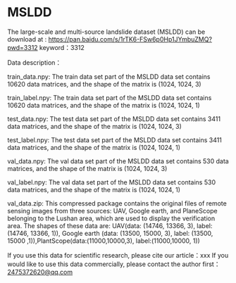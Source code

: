 # MSLDD
The large-scale and multi-source landslide dataset (MSLDD) can be download at : https://pan.baidu.com/s/1rTK6-FSw6p0Hp1JYmbuZMQ?pwd=3312  keyword：3312 

Data description：

train_data.npy: The train data set part of the MSLDD data set contains 10620 data matrices, and the shape of the matrix is (1024, 1024, 3)

train_label.npy: The train data set part of the MSLDD data set contains 10620 data matrices, and the shape of the matrix is (1024, 1024, 1)

test_data.npy: The test data set part of the MSLDD data set contains 3411 data matrices, and the shape of the matrix is (1024, 1024, 3)

test_label.npy: The test data set part of the MSLDD data set contains 3411 data matrices, and the shape of the matrix is (1024, 1024, 1)

val_data.npy: The val data set part of the MSLDD data set contains 530 data matrices, and the shape of the matrix is (1024, 1024, 3)

val_label.npy: The val data set part of the MSLDD data set contains 530 data matrices, and the shape of the matrix is (1024, 1024, 1)


val_data.zip: This compressed package contains the original files of remote sensing images from three sources: UAV, Google earth, and PlaneScope belonging to the Lushan area, which are used to display the verification area. The shapes of these data are: UAV(data: (14746, 13366, 3), label: (14746, 13366, 1)), Google earth (data: (13500, 15000, 3), label: (13500, 15000 ,1)),PlantScope(data:(11000,10000,3), label:(11000,10000, 1))


If you use this data for scientific research, please cite our article：xxx
If you would like to use this data commercially, please contact the author first： 2475372620@qq.com
